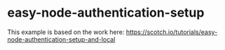 # easy-node-authentication-setup

This example is based on the work here:  https://scotch.io/tutorials/easy-node-authentication-setup-and-local 
